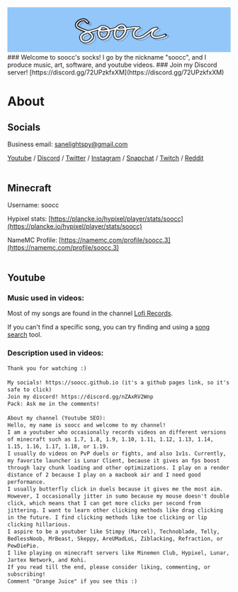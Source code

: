 <img src="images/banner.png" alt="soocc">
### Welcome to soocc's socks! I go by the nickname "soocc", and I produce music, art, software, and youtube videos.
### Join my Discord server! [https://discord.gg/72UPzkfxXM](https://discord.gg/72UPzkfxXM)
<br>

# About

## Socials
Business email: sanelightspy@gmail.com

[Youtube](https://www.youtube.com/sooccc) / [Discord](https://discordapp.com/users/616294132973043767) / [Twitter](https://twitter.com/sooccsucc) / [Instagram](https://www.instagram.com/sammysucc/) / 
[Snapchat](https://www.snapchat.com/add/sooccly) / 
[Twitch](https://www.twitch.tv/sooccd) / [Reddit](https://www.reddit.com/user/soocc)
<br><br>

## Minecraft
Username: soocc

Hypixel stats: [https://plancke.io/hypixel/player/stats/soocc](https://plancke.io/hypixel/player/stats/soocc)

NameMC Profile: [https://namemc.com/profile/soocc.3](https://namemc.com/profile/soocc.3)
<br><br>

## Youtube
### Music used in videos:

Most of my songs are found in the channel [Lofi Records](https://www.youtube.com/channel/UCuw1VDsmOWOldKGLYq6AkVg).

If you can't find a specific song, you can try finding and using a [song search](https://www.google.com/search?q=song+search) tool.

### Description used in videos:
```
Thank you for watching :)

My socials! https://soocc.github.io (it's a github pages link, so it's safe to click)
Join my discord! https://discord.gg/nZAxRV2Wnp
Pack: Ask me in the comments!

About my channel (Youtube SEO):
Hello, my name is soocc and welcome to my channel!
I am a youtuber who occasionally records videos on different versions of minecraft such as 1.7, 1.8, 1.9, 1.10, 1.11, 1.12, 1.13, 1.14, 1.15, 1.16, 1.17, 1.18, or 1.19.
I usually do videos on PvP duels or fights, and also 1v1s. Currently, my favorite launcher is Lunar Client, because it gives an fps boost through lazy chunk loading and other optimizations. I play on a render distance of 2 because I play on a macbook air and I need good performance.
I usually butterfly click in duels because it gives me the most aim. However, I occasionally jitter in sumo because my mouse doesn't double click, which means that I can get more clicks per second from jittering. I want to learn other clicking methods like drag clicking in the future. I find clicking methods like toe clicking or lip clicking hillarious.
I aspire to be a youtuber like Stimpy (Marcel), Technoblade, Telly, BedlessNoob, MrBeast, Skeppy, AreUMadLoL, Ziblacking, Refraction, or PewDiePie.
I like playing on minecraft servers like Minemen Club, Hypixel, Lunar, Jartex Network, and Kohi.
If you read till the end, please consider liking, commenting, or subscribing!
Comment "Orange Juice" if you see this :)
```
